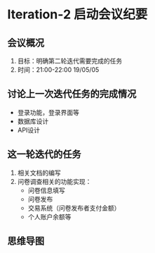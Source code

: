 # Iteration-2 启动会议纪要

## 会议概况

1. 目标：明确第二轮迭代需要完成的任务
2. 时间：21:00-22:00 19/05/05

## 讨论上一次迭代任务的完成情况

- 登录功能，登录界面等
- 数据库设计
- API设计

## 这一轮迭代的任务

1. 相关文档的编写
2. 问卷调查相关的功能实现：
   - 问卷信息填写
   - 问卷发布
   - 交易系统（问卷发布者支付金额）
   - 个人账户余额等

## 思维导图

